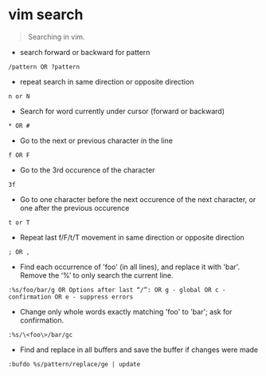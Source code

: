 # vim search

> Searching in vim.

- search forward or backward for pattern

`/pattern OR ?pattern`

- repeat search in same direction or opposite direction

`n or N`

- Search for word currently under cursor (forward or backward)

`* OR #`

- Go to the next or previous character in the line

`f OR F`

- Go to the 3rd occurence of the character

`3f`

- Go to one character before the next occurence of the next character, or one
  after the previous occurence

`t or T`

- Repeat last f/F/t/T movement in same direction or opposite direction

`; OR ,`

- Find each occurrence of 'foo' (in all lines), and replace it with 'bar'. Remove the ‘%’ to only search the current line.

`:%s/foo/bar/g OR Options after last “/”: OR g - global OR c - confirmation OR e - suppress errors`

- Change only whole words exactly matching 'foo' to 'bar'; ask for confirmation.

`:%s/\<foo\>/bar/gc`

- Find and replace in all buffers and save the buffer if changes were made

`:bufdo %s/pattern/replace/ge | update`
